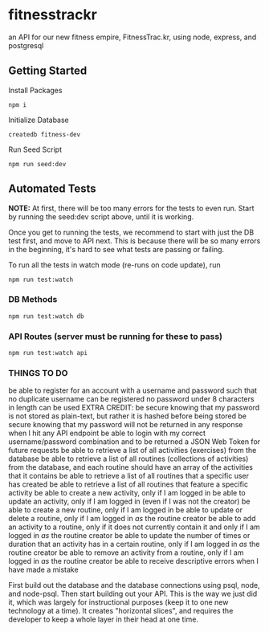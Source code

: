 # fitnesstrackr
an API for our new fitness empire, FitnessTrac.kr, using node, express, and postgresql

## Getting Started
Install Packages

    npm i

Initialize Database

    createdb fitness-dev
    
Run Seed Script
    
    npm run seed:dev

## Automated Tests
**NOTE:**  At first, there will be too many errors for the tests to even run.  Start by running the seed:dev script above, until it is working.

Once you get to running the tests, we recommend to start with just the DB test first, and move to API next.  This is because there will be so many errors in the beginning, it's hard to see what tests are passing or failing.

To run all the tests in watch mode (re-runs on code update), run

    npm run test:watch

### DB Methods


    npm run test:watch db

### API Routes (server must be running for these to pass)

    npm run test:watch api


### THINGS TO DO 

be able to register for an account with a username and password such that
no duplicate username can be registered
no password under 8 characters in length can be used
EXTRA CREDIT: be secure knowing that my password is not stored as plain-text, but rather it is hashed before being stored
be secure knowing that my password will not be returned in any response when I hit any API endpoint
be able to login with my correct username/password combination and to be returned a JSON Web Token for future requests
be able to retrieve a list of all activities (exercises) from the database
be able to retrieve a list of all routines (collections of activities) from the database, and each routine should have an array of the activities that it contains
be able to retrieve a list of all routines that a specific user has created
be able to retrieve a list of all routines that feature a specific activity
be able to create a new activity, only if I am logged in
be able to update an activity, only if I am logged in (even if I was not the creator)
be able to create a new routine, only if I am logged in
be able to update or delete a routine, only if I am logged in _as_ the routine creator
be able to add an activity to a routine, only if it does not currently contain it and only if I am logged in _as_ the routine creator
be able to update the number of times or duration that an activity has in a certain routine, only if I am logged in _as_ the routine creator
be able to remove an activity from a routine, only if I am logged in _as_ the routine creator
be able to receive descriptive errors when I have made a mistake

First build out the database and the database connections using psql, node, and node-psql. Then start building out your API. This is the way we just did it, which was largely for instructional purposes (keep it to one new technology at a time). It creates "horizontal slices", and requires the developer to keep a whole layer in their head at one time.